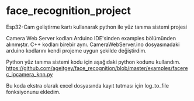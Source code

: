 # face_recognition_project
Esp32-Cam geliştirme kartı kullanarak python ile yüz tanıma sistemi projesi


Camera Web Server kodları Arduino IDE'sinden examples bölümünden alınmıştır. 
C++ kodları birebir aynı.
CameraWebServer.ino dosyasınadaki arduino kodlarını kendi projeme uygun şekilde değiştirdim.

Python yüz tanıma sistemi kodu için aşağıdaki python kodunu kullandım.
https://github.com/ageitgey/face_recognition/blob/master/examples/facerec_ipcamera_knn.py

Bu koda ekstra olarak excel dosyasında kayıt tutması için log_to_file fonksiyonunu ekledim.
